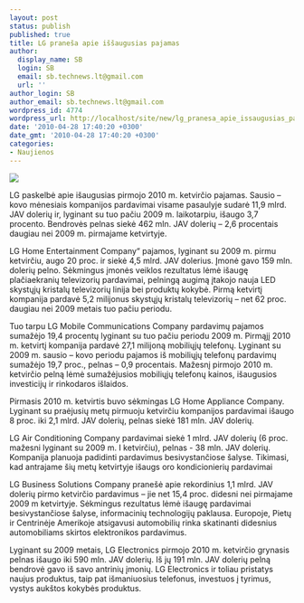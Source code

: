 ```yaml
---
layout: post
status: publish
published: true
title: LG praneša apie iššaugusias pajamas
author:
  display_name: SB
  login: SB
  email: sb.technews.lt@gmail.com
  url: ''
author_login: SB
author_email: sb.technews.lt@gmail.com
wordpress_id: 4774
wordpress_url: http://localhost/site/new/lg_pranesa_apie_issaugusias_pajamas/
date: '2010-04-28 17:40:20 +0300'
date_gmt: '2010-04-28 17:40:20 +0300'
categories:
- Naujienos
---
```

<div class="imgright"><img src="http://www.part.lt/img/673461e86e12c4c27dc2daee76a85658731.jpg"  /></div>
<p>LG paskelbė apie išaugusias pirmojo 2010 m. ketvirčio pajamas. Sausio – kovo mėnesiais kompanijos pardavimai visame pasaulyje sudarė 11,9 mlrd. JAV dolerių ir, lyginant su tuo pačiu 2009 m. laikotarpiu, išaugo 3,7 procento. Bendrovės pelnas siekė 462 mln. JAV dolerių – 2,6 procentais daugiau nei 2009 m. pirmajame ketvirtyje. </p>
<p>LG Home Entertainment Company“ pajamos, lyginant su 2009 m. pirmu ketvirčiu, augo 20 proc. ir siekė 4,5 mlrd. JAV dolerius. Įmonė gavo 159 mln. dolerių pelno. Sėkmingus įmonės veiklos rezultatus lėmė išaugę plačiaekranių televizorių pardavimai, pelningą augimą įtakojo nauja LED skystųjų kristalų televizorių linija bei produktų kokybė. Pirmą ketvirtį kompanija pardavė 5,2 milijonus skystųjų kristalų televizorių – net 62 proc. daugiau nei 2009 metais tuo pačiu periodu.  </p>
<p>Tuo tarpu LG Mobile Communications Company pardavimų pajamos sumažėjo 19,4 procentų lyginant su tuo pačiu periodu 2009 m. Pirmąjį 2010 m. ketvirtį kompanija pardavė 27,1 milijoną mobiliųjų telefonų. Lyginant su 2009 m. sausio – kovo periodu pajamos iš mobiliųjų telefonų pardavimų sumažėjo 19,7 proc., pelnas – 0,9 procentais. Mažesnį pirmojo 2010 m. ketvirčio pelną lėmė sumažėjusios mobiliųjų telefonų kainos, išaugusios investicijų ir rinkodaros išlaidos.  </p>
<p>Pirmasis 2010 m. ketvirtis buvo sėkmingas LG Home Appliance Company. Lyginant su praėjusių metų pirmuoju ketvirčiu kompanijos pardavimai išaugo 8 proc. iki 2,1 mlrd. JAV dolerių, pelnas siekė 181 mln. JAV dolerių. </p>
<p>LG Air Conditioning Company pardavimai siekė 1 mlrd. JAV dolerių (6 proc. mažesni lyginant su 2009 m. I ketvirčiu), pelnas - 38 mln. JAV dolerių. Kompanija planuoja padidinti pardavimus besivystančiose šalyse. Tikimasi, kad antrajame šių metų ketvirtyje išaugs oro kondicionierių pardavimai</p>
<p>LG Business Solutions Company pranešė apie rekordinius 1,1 mlrd. JAV dolerių pirmo ketvirčio pardavimus – jie net 15,4 proc. didesni nei pirmajame 2009 m ketvirtyje. Sėkmingus rezultatus lėmė išaugę pardavimai besivystančiose šalyse, informacinių technologijų paklausa. Europoje, Pietų ir Centrinėje Amerikoje atsigavusi automobilių rinka skatinanti didesnius automobiliams skirtos elektronikos pardavimus.  </p>
<p>Lyginant su 2009 metais, LG Electronics pirmojo 2010 m. ketvirčio grynasis pelnas išaugo iki 590 mln. JAV dolerių. Iš jų 191 mln. JAV dolerių pelną bendrovė gavo iš savo antrinių įmonių. LG Electronics ir toliau pristatys naujus produktus, taip pat išmaniuosius telefonus, investuos į tyrimus, vystys aukštos kokybės produktus.  </p>
